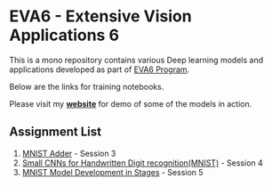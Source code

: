 # EVA6 - Extensive Vision Applications 6

 This is a mono repository contains various Deep learning models and applications developed as part of [EVA6 Program](https://theschoolof.ai/#programs).
 
 Below are the links for training notebooks. 
 
 Please visit my **[website](https://rekogwebservice.tk/)** for demo of some of the models in action.

## Assignment List

1. [MNIST Adder](https://github.com/rajy4683/EVA6/tree/master/EVA6S3) - Session 3
2. [Small CNNs for Handwritten Digit recognition(MNIST)](https://github.com/rajy4683/EVA6/tree/master/EVA6S4) - Session 4
2. [MNIST Model Development in Stages](https://github.com/rajy4683/EVA6/tree/master/EVA6S5) - Session 5 
